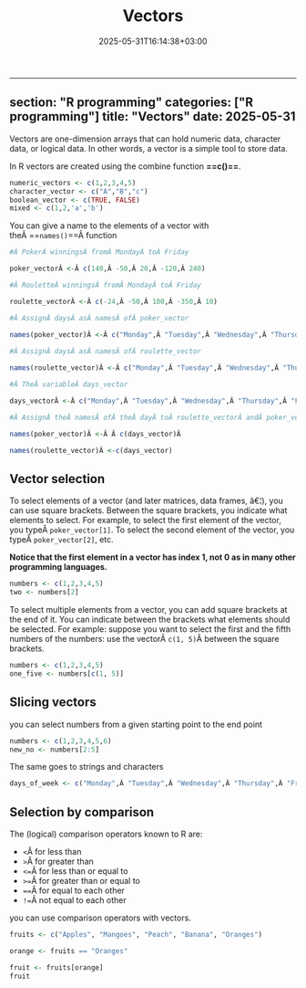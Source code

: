 ﻿---
title: "Vectors"
date: 2025-05-31T16:14:38+03:00
section: "R programming"
categories: ["R programming"]
---
---
section: "R programming"
categories: ["R programming"]
title: "Vectors"
date: 2025-05-31
---
Vectors are one-dimension arrays that can hold numeric data, character data, or logical data. In other words, a vector is a simple tool to store data.

In R vectors are created using the combine function **==c()==**.

```R
numeric_vectors <- c(1,2,3,4,5)
character_vector <- c("A","B","c")
boolean_vector <- c(TRUE, FALSE)
mixed <- c(1,2,'a','b')
```

You can give a name to the elements of a vector with theÂ ==`names()`==Â function

```R
#Â PokerÂ winningsÂ fromÂ MondayÂ toÂ Friday

poker_vectorÂ <-Â c(140,Â -50,Â 20,Â -120,Â 240)

#Â RouletteÂ winningsÂ fromÂ MondayÂ toÂ Friday

roulette_vectorÂ <-Â c(-24,Â -50,Â 100,Â -350,Â 10)

#Â AssignÂ daysÂ asÂ namesÂ ofÂ poker_vector

names(poker_vector)Â <-Â c("Monday",Â "Tuesday",Â "Wednesday",Â "Thursday",Â "Friday")
  
#Â AssignÂ daysÂ asÂ namesÂ ofÂ roulette_vector

names(roulette_vector)Â <-Â c("Monday",Â "Tuesday",Â "Wednesday",Â "Thursday",Â "Friday")

#Â TheÂ variableÂ days_vector

days_vectorÂ <-Â c("Monday",Â "Tuesday",Â "Wednesday",Â "Thursday",Â "Friday")

#Â AssignÂ theÂ namesÂ ofÂ theÂ dayÂ toÂ roulette_vectorÂ andÂ poker_vector

names(poker_vector)Â <-Â Â c(days_vector)Â 

names(roulette_vector)Â <-c(days_vector)
```

## Vector selection

To select elements of a vector (and later matrices, data frames, â€¦), you can use square brackets. Between the square brackets, you indicate what elements to select. For example, to select the first element of the vector, you typeÂ `poker_vector[1]`. To select the second element of the vector, you typeÂ `poker_vector[2]`, etc.

**Notice that the first element in a vector has index 1, not 0 as in many other programming languages.**

```R
numbers <- c(1,2,3,4,5)
two <- numbers[2]
```

To select multiple elements from a vector, you can add square brackets at the end of it. You can indicate between the brackets what elements should be selected. For example: suppose you want to select the first and the fifth numbers of the numbers: use the vectorÂ `c(1, 5)`Â between the square brackets.

```R
numbers <- c(1,2,3,4,5)
one_five <- numbers[c(1, 5)]
```

## Slicing vectors
you can select numbers from a given starting point to the end point

```R
numbers <- c(1,2,3,4,5,6)
new_no <- numbers[2:5]
```

The same goes to strings and characters

```R
days_of_week <- c("Monday",Â "Tuesday",Â "Wednesday",Â "Thursday",Â "Friday")

```

## Selection by comparison

The (logical) comparison operators known to R are:

- `<`Â for less than
- `>`Â for greater than
- `<=`Â for less than or equal to
- `>=`Â for greater than or equal to
- `==`Â for equal to each other
- `!=`Â not equal to each other

you can use comparison operators with vectors.

```R 
fruits <- c("Apples", "Mangoes", "Peach", "Banana", "Oranges")

orange <- fruits == "Oranges"

fruit <- fruits[orange]
fruit
```

